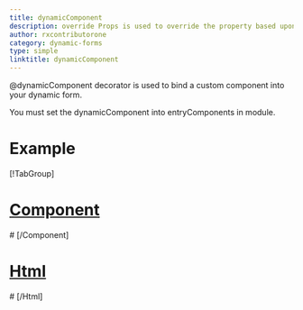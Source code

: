 ```yaml
---
title: dynamicComponent
description: override Props is used to override the property based upon the server returned configuration. 
author: rxcontributorone
category: dynamic-forms
type: simple
linktitle: dynamicComponent
---
```



<div class="title-bar"><p>@dynamicComponent decorator is used to bind a custom component into your dynamic form.</p></div>

You must set the dynamicComponent into entryComponents in module.

# Example

<div component="app-tabs" key="complete"></div>

[!TabGroup]

# [Component](#tab\completecomponent)
<div component="app-code" key="dynamicComponent-complete-component"></div> 
# [/Component]

# [Html](#tab\completehtml)
<div component="app-code" key="dynamicComponent-complete-html"></div> 
# [/Html]

<div component="app-example-runner" ref-component="app-dynamicComponent-complete"></div>